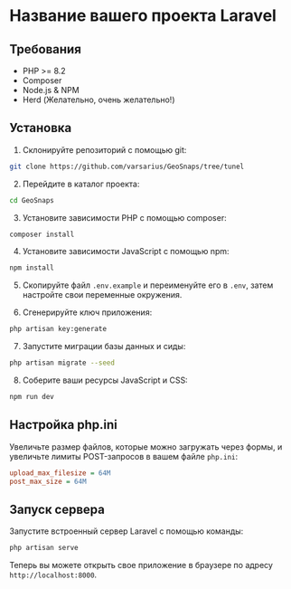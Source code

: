# Название вашего проекта Laravel

## Требования

- PHP >= 8.2
- Composer
- Node.js & NPM
- Herd (Желательно, очень желательно!)

## Установка

1. Склонируйте репозиторий с помощью git:

```bash
git clone https://github.com/varsarius/GeoSnaps/tree/tunel
```

2. Перейдите в каталог проекта:

```bash
cd GeoSnaps
```

3. Установите зависимости PHP с помощью composer:

```bash
composer install
```

4. Установите зависимости JavaScript с помощью npm:

```bash
npm install
```

5. Скопируйте файл `.env.example` и переименуйте его в `.env`, затем настройте свои переменные окружения.

6. Сгенерируйте ключ приложения:

```bash
php artisan key:generate
```

7. Запустите миграции базы данных и сиды:

```bash
php artisan migrate --seed
```

8. Соберите ваши ресурсы JavaScript и CSS:

```bash
npm run dev
```

## Настройка php.ini

Увеличьте размер файлов, которые можно загружать через формы, и увеличьте лимиты POST-запросов в вашем файле `php.ini`:

```ini
upload_max_filesize = 64M
post_max_size = 64M
```

## Запуск сервера

Запустите встроенный сервер Laravel с помощью команды:

```bash
php artisan serve
```

Теперь вы можете открыть свое приложение в браузере по адресу `http://localhost:8000`.
